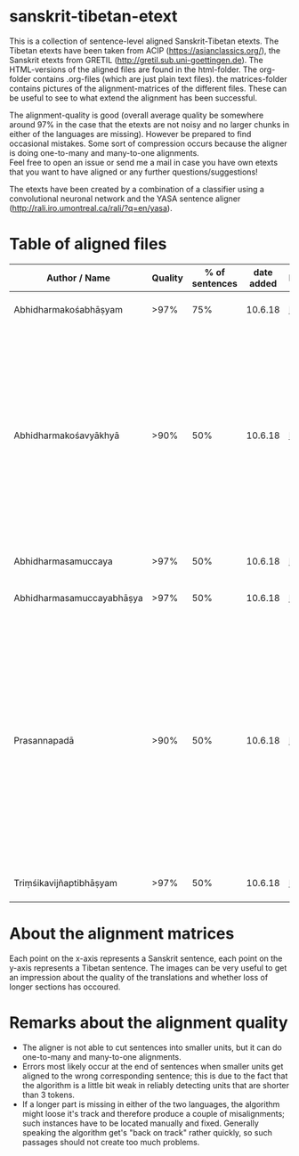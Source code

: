 # sanskrit-tibetan-etext
This is a collection of sentence-level aligned Sanskrit-Tibetan etexts. The Tibetan etexts have been taken from ACIP (https://asianclassics.org/), the Sanskrit etexts from GRETIL (http://gretil.sub.uni-goettingen.de).
The HTML-versions of the aligned files are found in the html-folder. The org-folder contains .org-files (which are just plain text files). the matrices-folder contains pictures of the alignment-matrices of the different files. These can be useful to see to what extend the alignment has been successful. 

The alignment-quality is good (overall average quality be somewhere around 97% in the case that the etexts are not noisy and no larger chunks in either of the languages are missing). However be prepared to find occasional mistakes. Some sort of compression occurs because the aligner is doing one-to-many and many-to-one alignments.  
Feel free to open an issue or send me a mail in case you have own etexts that you want to have aligned or any further questions/suggestions!

The etexts have been created by a combination of a classifier using a convolutional neuronal network and the YASA sentence aligner (http://rali.iro.umontreal.ca/rali/?q=en/yasa). 

# Table of aligned files

| Author / Name        | Quality           | % of sentences  |date added|HTML|TXT|Alignment Matrix|Remarks|
| ------------- |-------------| -----|-|-|-|-|-|
| Abhidharmakośabhāṣyam   | >97% | 75% |10.6.18|[HTML](http://htmlpreview.github.io/?https://raw.githubusercontent.com/dhamma-basti/sanskrit-tibetan-etexts/master/html/vasubandhu-akbh-aligned.html)|[TXT](https://raw.githubusercontent.com/dhamma-basti/sanskrit-tibetan-etexts/master/txt/vasubandhu-akbh-aligned.txt)|[PNG](https://raw.githubusercontent.com/dhamma-basti/sanskrit-tibetan-etexts/master/matrices/akbh.png)|Very high alignment quality|
| Abhidharmakośavyākhyā    | >90% | 50% |10.6.18|[HTML](http://htmlpreview.github.io/?https://raw.githubusercontent.com/dhamma-basti/sanskrit-tibetan-etexts/master/html/akbh-sphutaartha.html)|[TXT](https://raw.githubusercontent.com/dhamma-basti/sanskrit-tibetan-etexts/master/txt/akbh-sphutaartha.txt)||High alignment quality, occasional disagreement between the SKT etext and the Tibetan translation accounts for a certain number of errors. Also note that bot etexts contain rather much noise.|
| Abhidharmasamuccaya   | >97% | 50% |10.6.18|[HTML](http://htmlpreview.github.io/?https://raw.githubusercontent.com/dhamma-basti/sanskrit-tibetan-etexts/master/html/abhidharmasamuccaya-aligned.html)|[TXT](https://raw.githubusercontent.com/dhamma-basti/sanskrit-tibetan-etexts/master/txt/abhidharmasamuccaya-aligned.txt)||Very high alignment quality|
| Abhidharmasamuccayabhāṣya   | >97% | 50% |10.6.18|[HTML](http://htmlpreview.github.io/?https://raw.githubusercontent.com/dhamma-basti/sanskrit-tibetan-etexts/master/html/abhidharmasamuccayabhasya-aligned.html)|[TXT](https://raw.githubusercontent.com/dhamma-basti/sanskrit-tibetan-etexts/master/txt/abhidharmasamuccayabhasya-aligned.txt)||Very high alignment quality|
| Prasannapadā    | >90% | 50% |10.6.18|[HTML](http://htmlpreview.github.io/?https://raw.githubusercontent.com/dhamma-basti/sanskrit-tibetan-etexts/master/html/prasannapada.html)|[TXT](https://raw.githubusercontent.com/dhamma-basti/sanskrit-tibetan-etexts/master/txt/prasannapada.txt)||High alignment quality, occasional disagreement between the SKT etext and the Tibetan translation accounts for a certain number of errors. Here both the Sanskrit Etext as well as the Tibetan translation are rather noisy. |
| Triṃśikavijñaptibhāṣyam   | >97% | 50% |10.6.18|[HTML](http://htmlpreview.github.io/?https://raw.githubusercontent.com/dhamma-basti/sanskrit-tibetan-etexts/master/html/sthiramati-trbh.html)|[TXT](https://raw.githubusercontent.com/dhamma-basti/sanskrit-tibetan-etexts/master/txt/sthiramati-trbh.txt)||Very high alignment quality|

# About the alignment matrices
Each point on the x-axis represents a Sanskrit sentence, each point on the y-axis represents a Tibetan sentence. The images can be very useful to get an impression about the quality of the translations and whether loss of longer sections has occoured. 

# Remarks about the alignment quality
* The aligner is not able to cut sentences into smaller units, but it can do one-to-many and many-to-one alignments. 
* Errors most likely occur at the end of sentences when smaller units get aligned to the wrong corresponding sentence; this is due to the fact that the algorithm is a little bit weak in reliably detecting units that are shorter than 3 tokens.
* If a longer part is missing in either of the two languages, the algorithm might loose it's track and therefore produce a couple of misalignments; such instances have to be located manually and fixed. Generally speaking the algorithm get's "back on track" rather quickly, so such passages should not create too much problems. 
